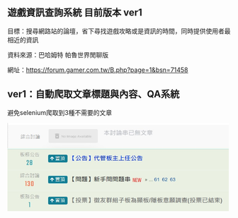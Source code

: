 遊戲資訊查詢系統
目前版本 ver1
-------------------------------------
目標：搜尋網路站的論壇，省下尋找遊戲攻略或是資訊的時間，同時提供使用者最相近的資訊

資料來源：巴哈姆特 帕魯世界閒聊版

網址：https://forum.gamer.com.tw/B.php?page=1&bsn=71458

ver1：自動爬取文章標題與內容、QA系統
-------------------------------------
避免selenium爬取到3種不需要的文章

<img src="https://github.com/tank11110/young/blob/master/Side%20Project/%E5%9C%96%E7%89%87%E9%9B%86/QA1.jpg" height="200" width="500">



